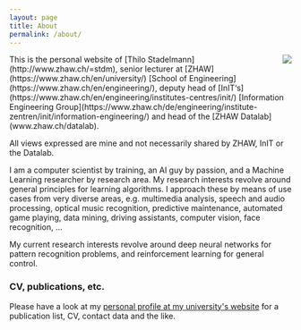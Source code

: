 ```yaml
---
layout: page
title: About
permalink: /about/
---
```


<img style="float:right" src="http://stdm.github.io/images/thilo_sds2015.jpg" />
This is the personal website of [Thilo Stadelmann](http://www.zhaw.ch/=stdm), senior lecturer at [ZHAW](https://www.zhaw.ch/en/university/) [School of Engineering](https://www.zhaw.ch/en/engineering/), deputy head of [InIT‘s](https://www.zhaw.ch/en/engineering/institutes-centres/init/) [Information Engineering Group](https://www.zhaw.ch/de/engineering/institute-zentren/init/information-engineering/) and head of the [ZHAW Datalab](www.zhaw.ch/datalab).

All views expressed are mine and not necessarily shared by ZHAW, InIT or the Datalab.

I am a computer scientist by training, an AI guy by passion, and a Machine Learning researcher by research area. My research interests revolve around general principles for learning algorithms. I approach these by means of use cases from very diverse areas, e.g. multimedia analysis, speech and audio processing, optical music recognition, predictive maintenance, automated game playing, data mining, driving assistants, computer vision, face recognition, ...

My current research interests revolve around deep neural networks for pattern recognition problems, and reinforcement learning for general control.

### CV, publications, etc.

Please have a look at my [personal profile at my university's website](http://www.zhaw.ch/=stdm) for a publication list, CV, contact data and the like.
